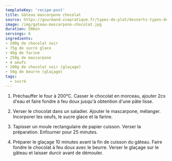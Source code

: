 ```yaml
---
templateKey: 'recipe-post'
title: Gâteau mascarpone chocolat
source: https://gourmand.viepratique.fr/types-de-plat/desserts-types-de-plat/gateau-au-mascarpone-et-au-chocolat-27304.html?utm_source=ZoomOn&utm_medium=liens&utm_campaign=ZoomOn_FB
image: /img/gateau-mascarpone-chocolat.jpg
duration: 50min
servings: 6
ingredients:
- 200g de chocolat noir
- 75g de sucre glace
- 40g de farine
- 250g de mascarpone
- 4 oeufs
- 100g de chocolat noir (glaçage)
- 50g de beurre (glaçage)
tags:
  - sucré
---
```

1. Préchauffer le four à 200°C. Casser le chocolat en morceau, ajouter 2cs d'eau et faire fondre à feu doux jusqu'à obtention d'une pâte lisse.

2. Verser le chocolat dans un saladier. Ajouter le mascarpone, mélanger. Incorporer les oeufs, le sucre glace et la farine. 

3. Tapisser un moule rectangulaire de papier cuisson. Verser la préparation. Enfourner pour 25 minutes.

4. Préparer le glaçage 10 minutes avant la fin de cuisson du gâteau. Faire fondre le chocolat à feu doux avec le beurre. Verser le glaçage sur le gâteau et laisser durcir avant de démouler.

